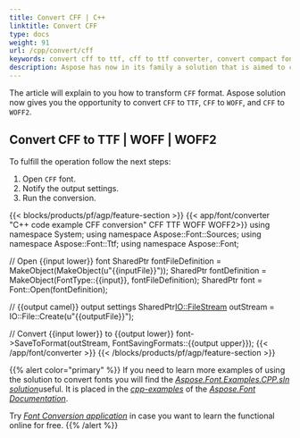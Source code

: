 ```yaml
---
title: Convert CFF | C++
linktitle: Convert CFF
type: docs
weight: 91
url: /cpp/convert/cff
keywords: convert cff to ttf, cff to ttf converter, convert compact font format
description: Aspose has now in its family a solution that is aimed to convert different font formats. Here you will find examples of how to convert CFF format.
---
```


The article will explain to you how to transform `CFF` format. Aspose solution now gives you the opportunity to convert `CFF` to `TTF`, `CFF` to `WOFF`, and `CFF` to `WOFF2`.

## Convert CFF to TTF | WOFF | WOFF2

To fulfill the operation follow the next steps:

1. Open `CFF` font.
2. Notify the output settings.
3. Run the conversion.

{{< blocks/products/pf/agp/feature-section >}}
{{< app/font/converter "C++ code example CFF conversion" CFF TTF WOFF WOFF2>}}
using namespace System;
using namespace Aspose::Font::Sources;
using namespace Aspose::Font::Ttf;
using namespace Aspose::Font;

// Open {{input lower}} font
SharedPtr<FontFileDefinition> fontFileDefinition = MakeObject<FontFileDefinition>(MakeObject<FileSystemStreamSource>(u"{{inputFile}}"));
SharedPtr<FontDefinition> fontDefinition = MakeObject<FontDefinition>(FontType::{{input}}, fontFileDefinition);
SharedPtr<Font> font = Font::Open(fontDefinition);

// {{output camel}} output settings
SharedPtr<IO::FileStream> outStream = IO::File::Create(u"{{outputFile}}");

// Convert {{input lower}} to {{output lower}}
font->SaveToFormat(outStream, FontSavingFormats::{{output upper}});
{{< /app/font/converter >}}
{{< /blocks/products/pf/agp/feature-section >}}


{{% alert color="primary" %}}
If you need to learn more examples of using the solution to convert fonts you will find the [*Aspose.Font.Examples.CPP.sln solution*](https://github.com/aspose-font/Aspose.Font-Documentation/tree/master/cpp-examples)useful. It is placed in the [*cpp-examples*](https://github.com/aspose-font/Aspose.Font-Documentation/tree/master/cpp-examples) of the [*Aspose.Font Documentation*](https://github.com/aspose-font/Aspose.Font-Documentation).


Try [*Font Conversion application*](https://products.aspose.app/font/conversion) in case you want to learn the functional online for free.
{{% /alert %}}